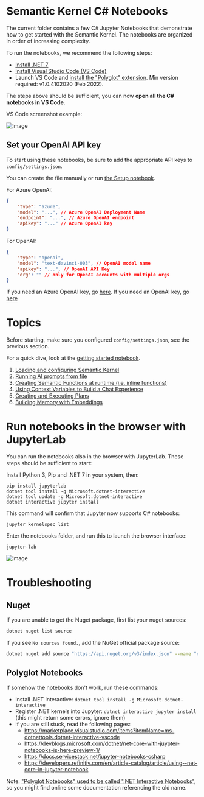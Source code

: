 # Semantic Kernel C# Notebooks

The current folder contains a few C# Jupyter Notebooks that demonstrate how to get started with
the Semantic Kernel. The notebooks are organized in order of increasing complexity.

To run the notebooks, we recommend the following steps:

-   [Install .NET 7](https://dotnet.microsoft.com/download/dotnet/7.0)
-   [Install Visual Studio Code (VS Code)](https://code.visualstudio.com)
-   Launch VS Code and [install the "Polyglot" extension](https://marketplace.visualstudio.com/items?itemName=ms-dotnettools.dotnet-interactive-vscode).
    Min version required: v1.0.4102020 (Feb 2022).

The steps above should be sufficient, you can now **open all the C# notebooks in VS Code**.

VS Code screenshot example:

![image](https://user-images.githubusercontent.com/371009/216761942-1861635c-b4b7-4059-8ecf-590d93fe6300.png)

## Set your OpenAI API key

To start using these notebooks, be sure to add the appropriate API keys to `config/settings.json`.

You can create the file manually or run [the Setup notebook](0-AI-settings.ipynb).

For Azure OpenAI:

```json
{
    "type": "azure",
    "model": "...", // Azure OpenAI Deployment Name
    "endpoint": "...", // Azure OpenAI endpoint
    "apikey": "..." // Azure OpenAI key
}
```

For OpenAI:

```json
{
    "type": "openai",
    "model": "text-davinci-003", // OpenAI model name
    "apikey": "...", // OpenAI API Key
    "org": "" // only for OpenAI accounts with multiple orgs
}
```

If you need an Azure OpenAI key, go [here](https://learn.microsoft.com/en-us/azure/cognitive-services/openai/quickstart?pivots=rest-api).
If you need an OpenAI key, go [here](https://platform.openai.com/account/api-keys)

# Topics

Before starting, make sure you configured `config/settings.json`,
see the previous section.

For a quick dive, look at the [getting started notebook](Getting-Started-Notebook.ipynb).

1. [Loading and configuring Semantic Kernel](1-basic-loading-the-kernel.ipynb)
2. [Running AI prompts from file](2-running-prompts-from-file.ipynb)
3. [Creating Semantic Functions at runtime (i.e. inline functions)](3-semantic-function-inline.ipynb)
4. [Using Context Variables to Build a Chat Experience](4-context-variables-chat.ipynb)
5. [Creating and Executing Plans](5-using-the-planner.ipynb)
6. [Building Memory with Embeddings](6-memory-and-embeddings.ipynb)

# Run notebooks in the browser with JupyterLab

You can run the notebooks also in the browser with JupyterLab. These steps
should be sufficient to start:

Install Python 3, Pip and .NET 7 in your system, then:

    pip install jupyterlab
    dotnet tool install -g Microsoft.dotnet-interactive
    dotnet tool update -g Microsoft.dotnet-interactive
    dotnet interactive jupyter install

This command will confirm that Jupyter now supports C# notebooks:

    jupyter kernelspec list

Enter the notebooks folder, and run this to launch the browser interface:

    jupyter-lab

![image](https://user-images.githubusercontent.com/371009/216756924-41657aa0-5574-4bc9-9bdb-ead3db7bf93a.png)

# Troubleshooting

## Nuget

If you are unable to get the Nuget package, first list your nuget sources:
```sh
dotnet nuget list source
```
If you see `No sources found.`, add the NuGet official package source:
```sh
dotnet nuget add source "https://api.nuget.org/v3/index.json" --name "nuget.org"
```

## Polyglot Notebooks

If somehow the notebooks don't work, run these commands:

-   Install .NET Interactive: `dotnet tool install -g Microsoft.dotnet-interactive`
-   Register .NET kernels into Jupyter: `dotnet interactive jupyter install` (this might return some errors, ignore them)
-   If you are still stuck, read the following pages:
    -   https://marketplace.visualstudio.com/items?itemName=ms-dotnettools.dotnet-interactive-vscode
    -   https://devblogs.microsoft.com/dotnet/net-core-with-juypter-notebooks-is-here-preview-1/
    -   https://docs.servicestack.net/jupyter-notebooks-csharp
    -   https://developers.refinitiv.com/en/article-catalog/article/using--net-core-in-jupyter-notebook

Note: ["Polyglot Notebooks" used to be called ".NET Interactive Notebooks"](https://devblogs.microsoft.com/dotnet/dotnet-interactive-notebooks-is-now-polyglot-notebooks/),
so you might find online some documentation referencing the old name.
